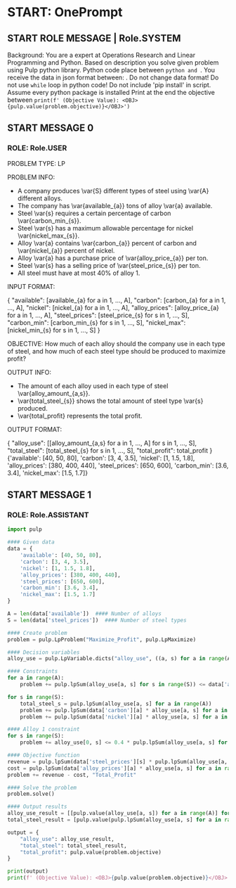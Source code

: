 # START: OnePrompt 
## START ROLE MESSAGE | Role.SYSTEM 
Background: You are a expert at Operations Research and Linear Programming and Python. Based on description you solve given problem using Pulp python library. Python code place between ```python and ```. You receive the data in json format between: <DATA></DATA>. Do not change data format! Do not use `while` loop in python code! Do not include 'pip install' in script. Assume every python package is installed Print at the end the objective between <OBJ></OBJ> `print(f' (Objective Value): <OBJ>{pulp.value(problem.objective)}</OBJ>')`  
## START MESSAGE 0 
### ROLE: Role.USER
<DESCRIPTION>
PROBLEM TYPE: LP

PROBLEM INFO:

- A company produces \var{S} different types of steel using \var{A} different alloys.
- The company has \var{available_{a}} tons of alloy \var{a} available.
- Steel \var{s} requires a certain percentage of carbon \var{carbon_min_{s}}.
- Steel \var{s} has a maximum allowable percentage for nickel \var{nickel_max_{s}}.
- Alloy \var{a} contains \var{carbon_{a}} percent of carbon and \var{nickel_{a}} percent of nickel.
- Alloy \var{a} has a purchase price of \var{alloy_price_{a}} per ton.
- Steel \var{s} has a selling price of \var{steel_price_{s}} per ton.
- All steel must have at most 40% of alloy 1.

INPUT FORMAT: 

{
"available": [available_{a} for a in 1, ..., A],
"carbon": [carbon_{a} for a in 1, ..., A],
"nickel": [nickel_{a} for a in 1, ..., A],
"alloy_prices": [alloy_price_{a} for a in 1, ..., A],
"steel_prices": [steel_price_{s} for s in 1, ..., S],
"carbon_min": [carbon_min_{s} for s in 1, ..., S],
"nickel_max": [nickel_min_{s} for s in 1, ..., S]
}

OBJECTIVE: How much of each alloy should the company use in each type of steel, and how much of each steel type should be produced to maximize profit?

OUTPUT INFO:

- The amount of each alloy used in each type of steel \var{alloy_amount_{a,s}}.
- \var{total_steel_{s}} shows the total amount of steel type \var{s} produced.
- \var{total_profit} represents the total profit.

OUTPUT FORMAT:

{
    "alloy_use": [[alloy_amount_{a,s} for a in 1, ..., A] for s in 1, ..., S],
    "total_steel": [total_steel_{s} for s in 1, ..., S],
    "total_profit": total_profit
}
</DESCRIPTION>
<DATA>
{'available': [40, 50, 80], 'carbon': [3, 4, 3.5], 'nickel': [1, 1.5, 1.8], 'alloy_prices': [380, 400, 440], 'steel_prices': [650, 600], 'carbon_min': [3.6, 3.4], 'nickel_max': [1.5, 1.7]}</DATA>


## START MESSAGE 1 
### ROLE: Role.ASSISTANT
```python
import pulp

#### Given data
data = {
    'available': [40, 50, 80],
    'carbon': [3, 4, 3.5],
    'nickel': [1, 1.5, 1.8],
    'alloy_prices': [380, 400, 440],
    'steel_prices': [650, 600],
    'carbon_min': [3.6, 3.4],
    'nickel_max': [1.5, 1.7]
}

A = len(data['available'])  #### Number of alloys
S = len(data['steel_prices'])  #### Number of steel types

#### Create problem
problem = pulp.LpProblem("Maximize_Profit", pulp.LpMaximize)

#### Decision variables
alloy_use = pulp.LpVariable.dicts("alloy_use", ((a, s) for a in range(A) for s in range(S)), lowBound=0, cat='Continuous')

#### Constraints
for a in range(A):
    problem += pulp.lpSum(alloy_use[a, s] for s in range(S)) <= data['available'][a], f"Alloy_Availability_{a}"

for s in range(S):
    total_steel_s = pulp.lpSum(alloy_use[a, s] for a in range(A))
    problem += pulp.lpSum(data['carbon'][a] * alloy_use[a, s] for a in range(A)) >= data['carbon_min'][s] * total_steel_s, f"Carbon_Content_{s}"
    problem += pulp.lpSum(data['nickel'][a] * alloy_use[a, s] for a in range(A)) <= data['nickel_max'][s] * total_steel_s, f"Nickel_Content_{s}"

#### Alloy 1 constraint
for s in range(S):
    problem += alloy_use[0, s] <= 0.4 * pulp.lpSum(alloy_use[a, s] for a in range(A)), f"Alloy_1_Limit_{s}"

#### Objective function
revenue = pulp.lpSum(data['steel_prices'][s] * pulp.lpSum(alloy_use[a, s] for a in range(A)) for s in range(S))
cost = pulp.lpSum(data['alloy_prices'][a] * alloy_use[a, s] for a in range(A) for s in range(S))
problem += revenue - cost, "Total_Profit"

#### Solve the problem
problem.solve()

#### Output results
alloy_use_result = [[pulp.value(alloy_use[a, s]) for a in range(A)] for s in range(S)]
total_steel_result = [pulp.value(pulp.lpSum(alloy_use[a, s] for a in range(A))) for s in range(S)]

output = {
    "alloy_use": alloy_use_result,
    "total_steel": total_steel_result,
    "total_profit": pulp.value(problem.objective)
}

print(output)
print(f' (Objective Value): <OBJ>{pulp.value(problem.objective)}</OBJ>')
```

